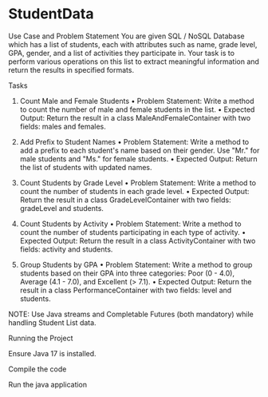 # StudentData
Use Case and Problem Statement
You are given SQL / NoSQL Database which has a list of students, each with attributes
such as name, grade level, GPA, gender, and a list of activities they participate in. Your task
is to perform various operations on this list to extract meaningful information and return
the results in specified formats.

Tasks
1. Count Male and Female Students
• Problem Statement: Write a method to count the number of male and
female students in the list.
• Expected Output: Return the result in a
class MaleAndFemaleContainer with two fields: males and females.

2. Add Prefix to Student Names
• Problem Statement: Write a method to add a prefix to each student's name
based on their gender. Use "Mr." for male students and "Ms." for female
students.
• Expected Output: Return the list of students with updated names.

4. Count Students by Grade Level
• Problem Statement: Write a method to count the number of students in
each grade level.
• Expected Output: Return the result in a class GradeLevelContainer with two
fields: gradeLevel and students.

5. Count Students by Activity
• Problem Statement: Write a method to count the number of students
participating in each type of activity.
• Expected Output: Return the result in a class ActivityContainer with two
fields: activity and students.

6. Group Students by GPA
• Problem Statement: Write a method to group students based on their GPA
into three categories: Poor (0 - 4.0), Average (4.1 - 7.0), and Excellent (> 7.1).
• Expected Output: Return the result in a class PerformanceContainer with
two fields: level and students.

NOTE: Use Java streams and Completable Futures (both mandatory) while handling
Student List data.

Running the Project

Ensure Java 17 is installed.

Compile the code

Run the java application
